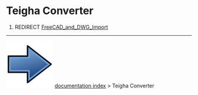 # Teigha Converter
1.  REDIRECT [FreeCAD_and_DWG_Import](FreeCAD_and_DWG_Import.md)



---
![](images/Button_right.svg) [documentation index](../README.md) > Teigha Converter
